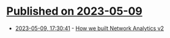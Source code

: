 # [Published on 2023-05-09](index.md)

* [2023-05-09, 17:30:41](https://lobste.rs/s/wol41i/how_we_built_network_analytics_v2) - [How we built Network Analytics v2](https://blog.cloudflare.com/building-network-analytics-v2/)
